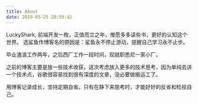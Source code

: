 ```yaml
---
title: About
date: 2019-05-25 20:59:42
---
```

LuckyShark, 前端开发一枚，正值而立之年，惟愿多多读些书，更好的认知这个世界。
选鲨鱼作博客名的原因是：鲨鱼永不停止游动，提醒自己学习永不止步。

毕业渣浪工作两年，之后西厂工作一段时间，现就职悉尼一家小厂。

之前的博客主要是放一些技术收获，这次考虑放入更多的技术思考，因为单纯去讲一个技术点，谷歌很容易找到很有深度的文章，没必要做搬运工了。

用博客记录成长，坚持定期自省。只有在静下来思考时，才能好好的反省和检视自己。

